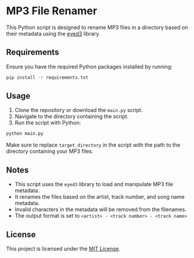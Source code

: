 # MP3 File Renamer

This Python script is designed to rename MP3 files in a directory based on their metadata using the [eyed3](https://github.com/nicfit/eyeD3) library.

## Requirements

Ensure you have the required Python packages installed by running:

```bash
pip install -r requirements.txt
```

## Usage

1. Clone the repository or download the `main.py` script.
2. Navigate to the directory containing the script.
3. Run the script with Python:

```bash
python main.py
```

Make sure to replace `target_directory` in the script with the path to the directory containing your MP3 files.

## Notes

- This script uses the `eyed3` library to load and manipulate MP3 file metadata.
- It renames the files based on the artist, track number, and song name metadata.
- Invalid characters in the metadata will be removed from the filenames.
- The output format is set to `<artist> - <track number> - <track name>`

## License

This project is licensed under the [MIT License](LICENSE).
